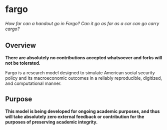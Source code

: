 # fargo

###### How far can a handout go in Fargo? Can it go as far as a car can go carry cargo?

## Overview
**There are absolutely no contributions accepted whatsoever and forks will not be tolerated.**

Fargo is a research model designed to simulate American social security policy and its macroeconomic outcomes in a reliably reproducible, digitized, and computational manner.

## Purpose
**This model is being developed for ongoing academic purposes, and thus will take absolutely zero external feedback or contribution for the purposes of preserving academic integrity.**

